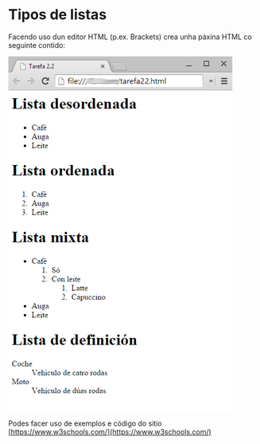 ﻿
# Tipos de listas

Facendo uso dun editor HTML (p.ex. Brackets) crea unha páxina HTML co seguinte contido:


![Captura_das_listas](imgs/lista.png)

Podes facer uso de exemplos e código do sitio [https://www.w3schools.com/](https://www.w3schools.com/)
